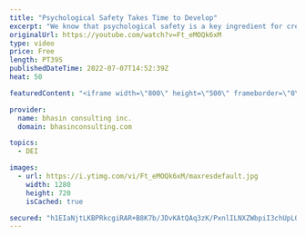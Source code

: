 ```yaml
---
title: "Psychological Safety Takes Time to Develop"
excerpt: "We know that psychological safety is a key ingredient for creating workplaces that are rooted in trust, inclusion, authenticity, innovation and high-performance. But it’s an experience that takes time to cultivate and nurture in any organization. In this video, DEI expert Dr. Komal Bhasin shares why"
originalUrl: https://youtube.com/watch?v=Ft_eMOQk6xM
type: video
price: Free
length: PT39S
publishedDateTime: 2022-07-07T14:52:39Z
heat: 50

featuredContent: "<iframe width=\"800\" height=\"500\" frameborder=\"0\" src=\"https://www.youtube.com/embed/Ft_eMOQk6xM\" allow=\"accelerometer; autoplay; encrypted-media; gyroscope; picture-in-picture\" allowfullscreen></iframe>"

provider:
  name: bhasin consulting inc.
  domain: bhasinconsulting.com

topics:
  - DEI

images:
  - url: https://i.ytimg.com/vi/Ft_eMOQk6xM/maxresdefault.jpg
    width: 1280
    height: 720
    isCached: true

secured: "h1EIaNjtLKBPRkcgiRAR+B8K7b/JDvKAtQAq3zK/PxnlILNXZWbpiI3chUpLOEULr8PHhwOJLIwdDwHBAyn6Nj39u5vUayCsBTQKAKE+L6PUVXXjo4fdlqT22cEB20yXpbfv7NWixLabp8rMZOz64o3H3qkE8zMA1yfubd1ri1pAWH8ThH25bKZiBaEjwAwTilgEutHgqls02ioKIl+rmF/GwbknK2q0lHJBDGbhYCk0+Ae2qaJQvuVSeig0/0md35nHejKPCGM8YIIeReaHQb5ccS0NgSQWifJ55jdWfJxXovnMjF5BVExB0g16WPEiDNnDeLPK+T7HyH1VlaNh5jcaZdEsMZxQNpyjMtG0lVPhJMvOfaYISxHrLyQd3YMhWhd1LFNc7rv7EGBpd652PbfC/EOfhuxkdVFo9LUxlmk=;xeX4+sI4/DoNHPwqcMzrSg=="
---
```


